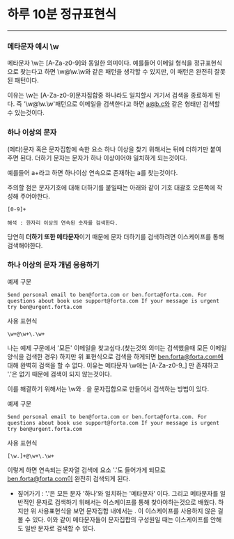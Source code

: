 하루 10분 정규표현식
===
***

### 메타문자 예시 \w

메타문자 \w는 [A-Za-z0-9]와 동일한 의미이다. 예를들어 이메일 형식을 정규표현식으로 찾는다고 하면
\w@\w\.\w와 같은 패턴을 생각할 수 있지만, 이 패턴은 완전히 잘못된 패턴이다.

이유는 \w는 [A-Za-z0-9]문자집합중 하나라도 일치할시 거기서 검색을 종료하게 된다. 즉 '\w@\w\.\w'패턴으로 이메일을 검색한다고 하면 a@b.c와 같은 형태만 검색할 수 있는것이다.

### 하나 이상의 문자

(메타)문자 혹은 문자집합에 속한 요소 하나 이상을 찾기 위해서는 뒤에 더하기만 붙여주면 된다. 더하기 문자는 문자가 하나 이상이어야 일치하게 되는것이다. 

예를들어 a+라고 하면 하나이상 연속으로 존재하는 a를 찾는것이다.

주의할 점은 문자기호에 대해 더하기를 붙일때는 아래와 같이 기호 대괄호 오른쪽에 작성해 주어야한다.

```
[0-9]+

해석 : 한자리 이상의 연속된 숫자를 검색한다.
```

당연히 **더하기 또한 메타문자**이기 때문에 문자 더하기를 검색하려면 이스케이프를 통해 검색해야한다. 

### 하나 이상의 문자 개념 응용하기

예제 구문

    Send personal email to ben@forta.com or ben.forta@forta.com. For questions about book use support@forta.com If your message is urgent try ben@urgent.forta.com

사용 표현식

    \w+@\w+\.\w+

나는 예제 구문에서 '모든' 이메일을 찾고싶다.(찾는것의 의미는 검색했을때 모든 이메일 양식을 검색한 경우) 하지만 위 표현식으로 검색을 하게되면 ben.forta@forta.com에 대해 완벽히 검색을 할 수 없다. 이유는 메타문자 \w에는 [A-Za-z0-9_] 만 존재하고 '.'은 없기 때문에 검색이 되지 않는것이다.

이를 해결하기 위해서는 \w와 . 을 문자집합으로 만들어서 검색하는 방법이 있다.

예제 구문

    Send personal email to ben@forta.com or ben.forta@forta.com. For questions about book use support@forta.com If your message is urgent try ben@urgent.forta.com

사용 표현식
    
    [\w.]+@\w+\.\w+

이렇게 하면 연속되는 문자열 검색에 요소 '.'도 들어가게 되므로 ben.forta@forta.com이 완전히 검색되게 된다.

* 짚어가기 : '.'은 모든 문자 '하나'와 일치하는 '메타문자' 이다. 그리고 메타문자를 일반적인 문자로 검색하기 위해서는 이스케이프를 통해 찾아야하는것으로 배웠다. 하지만 위 사용표현식을 보면 문자집합 내에서는 . 이 이스케이프를 사용하지 않은 걸 볼 수 있다. 이와 같이 메타문자들이 문자집합의 구성원일 때는 이스케이프를 안해도 일반 문자로 검색할 수 있다.
